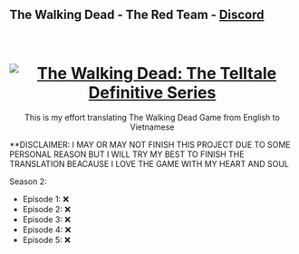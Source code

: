 ## The Walking Dead - The Red Team - [Discord](https://discord.gg/theredteam)
<h1 align="center">
  <br>
  <a href="https://store.steampowered.com/app/261030/The_Walking_Dead_Season_Two/"><img src="https://cdn.akamai.steamstatic.com/steam/apps/261030/header.jpg?t=1612901674" alt="The Walking Dead: The Telltale Definitive Series"></a>
</h1>
<p align="center">
  This is my effort translating The Walking Dead Game from English to Vietnamese
</p>

**DISCLAIMER: I MAY OR MAY NOT FINISH THIS PROJECT DUE TO SOME PERSONAL REASON BUT I WILL TRY MY BEST TO FINISH THE TRANSLATION BEACAUSE I LOVE THE GAME WITH MY HEART AND SOUL

Season 2:
- Episode 1: ❌
- Episode 2: ❌
- Episode 3: ❌
- Episode 4: ❌
- Episode 5: ❌
